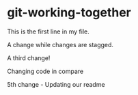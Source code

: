 # git-working-together

This is the first line in my file. 

A change while changes are stagged. 

A third change!

Changing code in compare 

5th change - 
Updating our readme